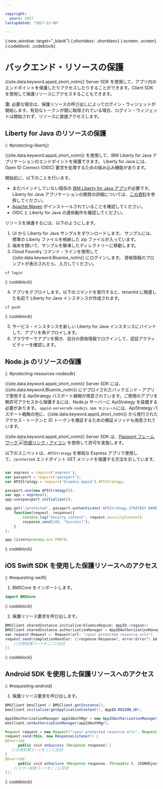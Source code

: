 ```yaml
---

copyright:
  years: 2017
lastupdated: "2017-12-06"

---
```

{:new_window: target="_blank"}
{:shortdesc: .shortdesc}
{:screen: .screen}
{:codeblock: .codeblock}


# バックエンド・リソースの保護

{{site.data.keyword.appid_short_notm}} Server SDK を使用して、アプリ内のエンドポイントを保護したりアクセスしたりすることができます。Client SDK を使用して保護リソースにアクセスすることもできます。

**注**: 必要な場合は、保護リソースの呼び出しによってログイン・ウィジェットが開始します。有効なトークンが既に取得されている場合、ログイン・ウィジェットは開始されず、リソースに直接アクセスします。

## Liberty for Java のリソースの保護
{: #protecting-liberty}

{{site.data.keyword.appid_short_notm}} を使用して、IBM Liberty for Java アプリケーションのエンドポイントを保護できます。 Liberty for Java には、Open ID Connect (OIDC) 要求を処理するための組み込み機能があります。

開始前に、以下のことを行います。
* まだバインドしていない既存の [IBM Liberty for Java アプリ](https://console.bluemix.net/catalog/starters/liberty-for-java)が必要です。Liberty for Java アプリケーションの開発の詳細については、[この資料](/docs/runtimes/liberty/index.html)を参照してください。
* [Apache Maven](https://maven.apache.org/download.cgi) がインストールされていることを確認してください。
* OIDC と Liberty for Java の連係動作を確認してください。

リソースを保護するには、以下のようにします。

1. UI から Liberty for Java サンプルをダウンロードします。 サンプルには、標準の Liberty ファイルを格納した zip ファイルが入っています。
2. 端末を開いて、サンプルを解凍したディレクトリーに移動します。
3. Cloud Foundry コマンド・ラインを使用して {{site.data.keyword.Bluemix_notm}} にログインします。 資格情報のプロンプトが表示されたら、入力してください。

  ```
  cf login
  ```
  {: codeblock}

4. アプリをデプロイします。以下のコマンドを実行すると、tenantid に関連した名前で Liberty for Java インスタンスが作成されます。

  ```
  cf push
  ```
  {: codeblock}

5. サービス・インスタンスを新しい Liberty for Java インスタンスにバインドして、アプリを再デプロイします。
6. ブラウザーでアプリを開き、自分の資格情報でログインして、認証アクティビティーを確認します。

## Node.js のリソースの保護
{: #protecting-resources-nodesdk}

{{site.data.keyword.appid_short_notm}} Server SDK には、{{site.data.keyword.Bluemix_notm}} にデプロイされたバックエンド・アプリで使用する ApiStrategy パスポート戦略が用意されています。ご使用のアプリを無許可アクセスから保護するには、Node.js サーバーに ApiStrategy を装備する必要があります。 `appid-serversdk-nodejs npm モジュール`には、ApiStrategy パスポート戦略の他に、{{site.data.keyword.appid_short_notm}} から発行されたアクセス・トークンと ID トークンを検証するための検証メソッドも用意されています。

{{site.data.keyword.appid_short_notm}} Server SDK は、<a href="http://passportjs.org/" target="_blank">Passport フレームワーク <img src="../../icons/launch-glyph.svg" alt="外部リンク・アイコン"></a> を使用して許可を実施します。

以下のスニペットは、`APIStrategy` を単純な Express アプリで使用して、`/protected` エンドポイント GET メソッドを保護する方法を示しています。

  ```JavaScript

  var express = require('express');
  var passport = require('passport');
  var APIStrategy = require('bluemix-appid').APIStrategy;

  passport.use(new APIStrategy());
  var app = express();
  app.use(passport.initialize());

  app.get('/protected', passport.authenticate('APIStrategy.STRATEGY_NAME', {session: false }),
      function(request, response){
          console.log("Securty context", request.securityContext)    
          response.send(200, "Success!");
      }
  );

  app.listen(process.env.PORT);
  ```
  {: codeblock}


## iOS Swift SDK を使用した保護リソースへのアクセス
{: #requesting-swift}

1. BMSCore をインポートします。

  ```swift
  import BMSCore
  ```
  {: codeblock}

2. 保護リソース要求を呼び出します。

  ```swift
  BMSClient.sharedInstance.initialize(bluemixRegion: AppID.<region>)
  BMSClient.sharedInstance.authorizationManager = AppIDAuthorizationManager(appid:AppID.sharedInstance)
  var request:Request =  Request(url: "<your protected resource url>")
  request.send(completionHandler: {(response:Response?, error:Error?) in
      //応答処理コードをここに記述
  })
  ```
  {: codeblock}


## Android SDK を使用した保護リソースへのアクセス
{: #requesting-android}

1. 保護リソース要求を呼び出します。

  ```java
  BMSClient bmsClient = BMSClient.getInstance();
  bmsClient.initialize(getApplicationContext(), AppID.REGION_UK);

  AppIDAuthorizationManager appIdAuthMgr = new AppIDAuthorizationManager(AppID.getInstance())
  bmsClient.setAuthorizationManager(appIdAuthMgr);

  Request request = new Request("<your protected resource url>", Request.GET);
  request.send(this, new ResponseListener() {
  @Override
		public void onSuccess (Response response) {
     //応答処理コードをここに記述
  }
  @Override
		public void onFailure (Response response, Throwable t, JSONObject extendedInfo) {
      //エラー処理コードをここに記述
  });
  ```
  {: codeblock}
